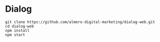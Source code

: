# Dialog

```
git clone https://github.com/almero-digital-marketing/dialog-web.git
cd dialog-web
npm install
npm start
```

